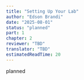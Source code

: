 ```yaml
---
title: "Setting Up Your Lab"
author: "Edson Brandi"
date: "2025-08-01"
status: "planned"
part: 1
chapter: 2
reviewer: "TBD"
translator: "TBD"
estimatedReadTime: 20
---
```


planned
